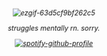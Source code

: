 <h6 align="center"> 

![ezgif-63d5cf9bf262c5](https://github.com/user-attachments/assets/fbb0c311-89c4-4f0b-a7ef-b21d1f7ed14e)

struggles mentally rn. sorry. 

[![spotify-github-profile](https://spotify-github-profile.kittinanx.com/api/view?uid=u0u4aguznmg71vt7b17xnp0vc&cover_image=true&theme=novatorem&show_offline=true&background_color=121212&interchange=true&bar_color=a30000&bar_color_cover=false)](https://github.com/kittinan/spotify-github-profile)

</h6>
